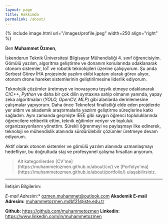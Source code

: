 ```yaml
---
layout: page
title: Hakkımda
permalink: /about/
---
```


{% include image.html url="/images/profile.jpeg" width=250 align="right" %}

Ben **Muhammet Özmen**,

İskenderun Teknik Üniversitesi Bilgisayar Mühendisliği 4. sınıf öğrencisiyim. Gömülü yazılım, algoritma geliştirme ve donanım konularında odaklanarak otonom sistemler, IoT ve robotik teknolojileri üzerine çalışıyorum. Şu anda Serbest Görev İHA projesinde yazılım ekibi kaptanı olarak görev alıyor, otonom drone hareket sistemlerinin geliştirilmesine liderlik ediyorum.

Teknolojik çözümler üretmeye ve inovasyonu teşvik etmeye odaklanarak *C*/*C++*, *Python* ve daha bir çok dilin syntaxına sahip olmanın yanında, yapay zeka algoritmaları (*YOLO, OpenCV, MLP*) gibi alanlarda derinlemesine çalışmalar yapıyorum. Daha önce Teknofest finalistliği elde eden projelerde yer aldım ve akademik araştırmalarla yazılım geliştirme süreçlerine katkı sağladım. Aynı zamanda geçmişte IEEE gibi saygın öğrenci topluluklarında öğrencilere rehberlik ettim, teknik eğitimler veriyor ve topluluk organizasyonlarını yönettim. 
Sürekli öğrenmeyi ve paylaşmayı ilke edinerek, teknoloji ve mühendislik alanında sürdürülebilir çözümler üretmeye devam ediyorum.

Aktif olarak otonom sistemler ve gömülü yazılım alanında uzmanlaşmayı hedefliyor, bu doğrultuda staj ve profesyonel çalışma fırsatları arıyorum.

<blockquote>Alt kategorilerden [CV'me](https://muhammetozmen.github.io/about/cv/) ve [Porfolyo'ma](https://muhammetozmen.github.io/about/portfolio/) ulaşabilirsiniz.</blockquote>


---

İletişim Bilgilerim:

**E*-mail Adresim:** ozmen.muhammet@outlook.com
**Akademik E-mail Adresim:** muhammetozmen.mdbf21@iste.edu.tr

**Github:** https://github.com/muhammetozmen
**Linkedin:** https://www.linkedin.com/in/muhammetozmen